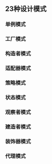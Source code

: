 ## 23种设计模式

### 单例模式

### 工厂模式

### 构造者模式

### 适配器模式

### 策略模式

### 状态模式

### 观察者模式

### 建造者模式

### 装饰器模式

### 代理模式

### 

 
